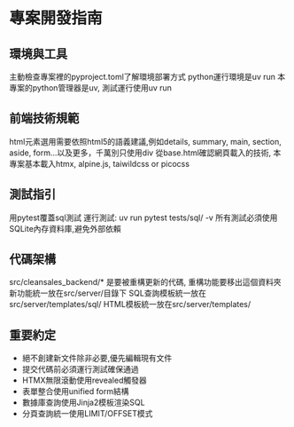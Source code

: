 # 專案開發指南

## 環境與工具
主動檢查專案裡的pyproject.toml了解環境部署方式
python運行環境是uv run
本專案的python管理器是uv, 測試運行使用uv run

## 前端技術規範
html元素選用需要依照html5的語義建議,例如details, summary, main, section, aside, form...以及更多，千萬別只使用div
從base.html確認網頁載入的技術, 本專案基本載入htmx, alpine.js, taiwildcss or picocss

## 測試指引
用pytest覆蓋sql測試
運行測試: uv run pytest tests/sql/ -v
所有測試必須使用SQLite內存資料庫,避免外部依賴

## 代碼架構
src/cleansales_backend/* 是要被重構更新的代碼, 重構功能要移出這個資料夾
新功能統一放在src/server/目錄下
SQL查詢模板統一放在src/server/templates/sql/
HTML模板統一放在src/server/templates/

## 重要約定
- 絕不創建新文件除非必要,優先編輯現有文件
- 提交代碼前必須運行測試確保通過
- HTMX無限滾動使用revealed觸發器
- 表單整合使用unified form結構
- 數據庫查詢使用Jinja2模板渲染SQL
- 分頁查詢統一使用LIMIT/OFFSET模式